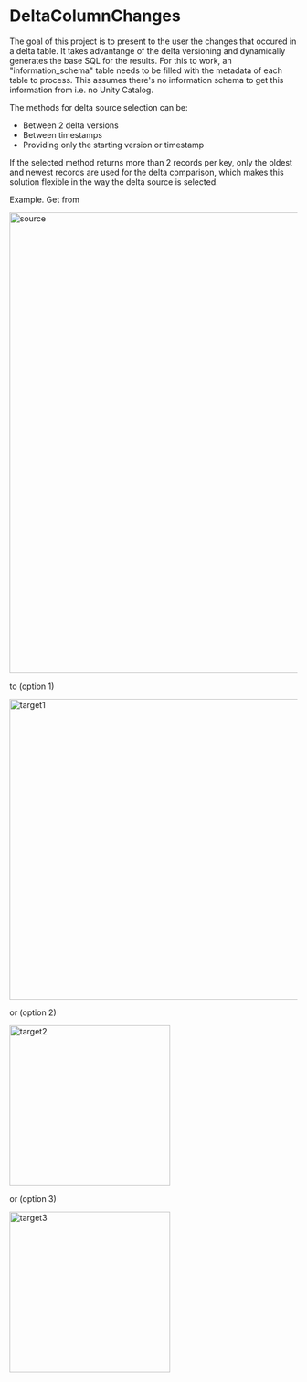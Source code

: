 # DeltaColumnChanges

The goal of this project is to present to the user the changes that occured in a delta table. It takes advantange of the delta versioning and dynamically generates the base SQL for the results. For this to work, an "information_schema" table needs to be filled with the metadata of each table to process. This assumes there's no information schema to get this information from i.e. no Unity Catalog.

The methods for delta source selection can be:
-  Between 2 delta versions
-  Between timestamps
-  Providing only the starting version or timestamp

If the selected method returns more than 2 records per key, only the oldest and newest records are used for the delta comparison, which makes this solution flexible in the way the delta source is selected.

Example. Get from

<img width="806" alt="source" src="https://github.com/LuisSoaresMSFT/DeltaColumnChanges/assets/57713603/e1862542-6319-4b29-a227-1250a54e288c">

to (option 1)

<img width="526" alt="target1" src="https://github.com/LuisSoaresMSFT/DeltaColumnChanges/assets/57713603/bbfca299-9c22-426d-9a52-14279cb23f01">

or (option 2)

<img width="281" alt="target2" src="https://github.com/LuisSoaresMSFT/DeltaColumnChanges/assets/57713603/10267320-e08d-4e91-80cf-769f61fd3336">

or (option 3)

<img width="281" alt="target3" src="https://github.com/LuisSoaresMSFT/DeltaColumnChanges/assets/57713603/4f0af6f1-2b4c-4dc9-9b14-810ab549dfdc">


